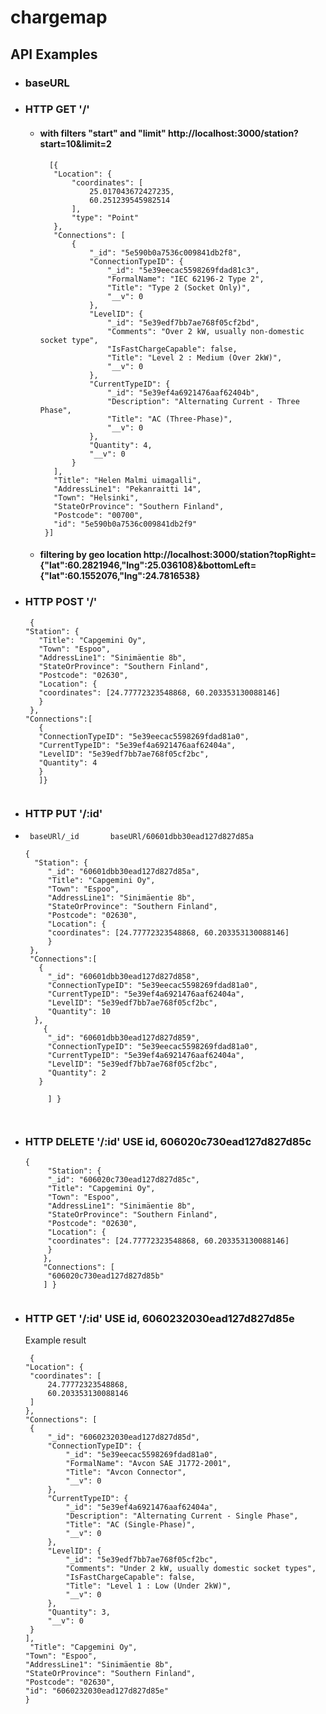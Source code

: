 # chargemap

## API Examples
* ### baseURL 
* ### HTTP GET   '/'
  * #### with filters "start" and "limit"  http://localhost:3000/station?start=10&limit=2
      

     ```
       [{
        "Location": {
            "coordinates": [
                25.017043672427235,
                60.251239545982514
            ],
            "type": "Point"
        },
        "Connections": [
            {
                "_id": "5e590b0a7536c009841db2f8",
                "ConnectionTypeID": {
                    "_id": "5e39eecac5598269fdad81c3",
                    "FormalName": "IEC 62196-2 Type 2",
                    "Title": "Type 2 (Socket Only)",
                    "__v": 0
                },
                "LevelID": {
                    "_id": "5e39edf7bb7ae768f05cf2bd",
                    "Comments": "Over 2 kW, usually non-domestic socket type",
                    "IsFastChargeCapable": false,
                    "Title": "Level 2 : Medium (Over 2kW)",
                    "__v": 0
                },
                "CurrentTypeID": {
                    "_id": "5e39ef4a6921476aaf62404b",
                    "Description": "Alternating Current - Three Phase",
                    "Title": "AC (Three-Phase)",
                    "__v": 0
                },
                "Quantity": 4,
                "__v": 0
            }
        ],
        "Title": "Helen Malmi uimagalli",
        "AddressLine1": "Pekanraitti 14",
        "Town": "Helsinki",
        "StateOrProvince": "Southern Finland",
        "Postcode": "00700",
        "id": "5e590b0a7536c009841db2f9"
      }]

  *  #### filtering by geo location   http://localhost:3000/station?topRight={"lat":60.2821946,"lng":25.036108}&bottomLeft={"lat":60.1552076,"lng":24.7816538}
  
* ### HTTP POST    '/' 
  
     ```
      {
     "Station": {
        "Title": "Capgemini Oy",
        "Town": "Espoo",
        "AddressLine1": "Sinimäentie 8b",
        "StateOrProvince": "Southern Finland",
        "Postcode": "02630",
        "Location": {
        "coordinates": [24.77772323548868, 60.203353130088146]
        }
      },
     "Connections":[
        {
        "ConnectionTypeID": "5e39eecac5598269fdad81a0",
        "CurrentTypeID": "5e39ef4a6921476aaf62404a",
        "LevelID": "5e39edf7bb7ae768f05cf2bc",
        "Quantity": 4
        }
        ]} 
        

* ### HTTP PUT      '/:id'  
*      baseURl/_id       baseURl/60601dbb30ead127d827d85a 
         
   ``` 
   {
     "Station": {
        "_id": "60601dbb30ead127d827d85a",
        "Title": "Capgemini Oy",
        "Town": "Espoo",
        "AddressLine1": "Sinimäentie 8b",
        "StateOrProvince": "Southern Finland",
        "Postcode": "02630",
        "Location": {
        "coordinates": [24.77772323548868, 60.203353130088146]
        }
    },
    "Connections":[
      {
        "_id": "60601dbb30ead127d827d858",
        "ConnectionTypeID": "5e39eecac5598269fdad81a0",
        "CurrentTypeID": "5e39ef4a6921476aaf62404a",
        "LevelID": "5e39edf7bb7ae768f05cf2bc",
        "Quantity": 10
     },
       {
        "_id": "60601dbb30ead127d827d859",
        "ConnectionTypeID": "5e39eecac5598269fdad81a0",
        "CurrentTypeID": "5e39ef4a6921476aaf62404a",
        "LevelID": "5e39edf7bb7ae768f05cf2bc",
        "Quantity": 2
      }

        ] } 


  
 * ### HTTP DELETE      '/:id'    USE id,   606020c730ead127d827d85c

   ```
   {
        "Station": {
        "_id": "606020c730ead127d827d85c",
        "Title": "Capgemini Oy",
        "Town": "Espoo",
        "AddressLine1": "Sinimäentie 8b",
        "StateOrProvince": "Southern Finland",
        "Postcode": "02630",
        "Location": {
        "coordinates": [24.77772323548868, 60.203353130088146]
        }
       },
       "Connections": [
        "606020c730ead127d827d85b"
       ] } 


  * ### HTTP GET '/:id'    USE id,   6060232030ead127d827d85e

      Example result

       ```
        {
       "Location": {
        "coordinates": [
            24.77772323548868,
            60.203353130088146
        ]
      },
      "Connections": [
        {
            "_id": "6060232030ead127d827d85d",
            "ConnectionTypeID": {
                "_id": "5e39eecac5598269fdad81a0",
                "FormalName": "Avcon SAE J1772-2001",
                "Title": "Avcon Connector",
                "__v": 0
            },
            "CurrentTypeID": {
                "_id": "5e39ef4a6921476aaf62404a",
                "Description": "Alternating Current - Single Phase",
                "Title": "AC (Single-Phase)",
                "__v": 0
            },
            "LevelID": {
                "_id": "5e39edf7bb7ae768f05cf2bc",
                "Comments": "Under 2 kW, usually domestic socket types",
                "IsFastChargeCapable": false,
                "Title": "Level 1 : Low (Under 2kW)",
                "__v": 0
            },
            "Quantity": 3,
            "__v": 0
        }
       ],
        "Title": "Capgemini Oy",
       "Town": "Espoo",
       "AddressLine1": "Sinimäentie 8b",
       "StateOrProvince": "Southern Finland",
      "Postcode": "02630",
      "id": "6060232030ead127d827d85e" 
       } 




